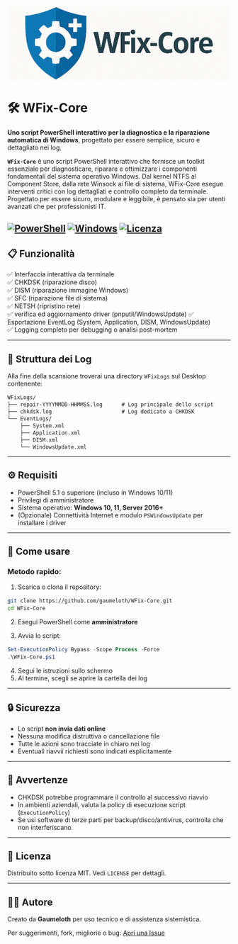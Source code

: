 [![Logo](WFix-core_logo.png)](https://github.com/gaumeloth/WFix-Core)

# 🛠️ WFix-Core

**Uno script PowerShell interattivo per la diagnostica e la riparazione automatica di Windows**, progettato per essere semplice, sicuro e dettagliato nei log.

**`WFix-Core`** è uno script PowerShell interattivo che fornisce un toolkit essenziale per diagnosticare, riparare e ottimizzare i componenti fondamentali del sistema operativo Windows.
Dal kernel NTFS al Component Store, dalla rete Winsock ai file di sistema, WFix-Core esegue interventi critici con log dettagliati e controllo completo da terminale.
Progettato per essere sicuro, modulare e leggibile, è pensato sia per utenti avanzati che per professionisti IT.

[![PowerShell](https://img.shields.io/badge/PowerShell-7%2B-blue?logo=powershell)](https://learn.microsoft.com/en-us/powershell/)
[![Windows](https://img.shields.io/badge/Platform-Windows-blue?logo=windows)](https://www.microsoft.com/windows)
[![Licenza](https://img.shields.io/github/license/gaumeloth/WFix-Core)](https://github.com/gaumeloth/WFix-Core/blob/main/LICENSE)
---

## 📋 Funzionalità

✅ Interfaccia interattiva da terminale  
✅ CHKDSK (riparazione disco)  
✅ DISM (riparazione immagine Windows)  
✅ SFC (riparazione file di sistema)  
✅ NETSH (ripristino rete)  
✅ verifica ed aggiornamento driver (pnputil/WindowsUpdate)
✅ Esportazione EventLog (System, Application, DISM, WindowsUpdate)  
✅ Logging completo per debugging o analisi post-mortem

---

## 📂 Struttura dei Log

Alla fine della scansione troverai una directory `WFixLogs` sul Desktop contenente:

```
WFixLogs/
├── repair-YYYYMMDD-HHMMSS.log      # Log principale dello script
├── chkdsk.log                      # Log dedicato a CHKDSK
└── EventLogs/
    ├── System.xml
    ├── Application.xml
    ├── DISM.xml
    └── WindowsUpdate.xml
```

---

## ⚙️ Requisiti

- PowerShell 5.1 o superiore (incluso in Windows 10/11)
- Privilegi di amministratore
- Sistema operativo: **Windows 10, 11, Server 2016+**
- (Opzionale) Connettività Internet e modulo `PSWindowsUpdate` per installare i driver

---

## 🚀 Come usare

### Metodo rapido:

1. Scarica o clona il repository:

```bash
git clone https://github.com/gaumeloth/WFix-Core.git
cd WFix-Core
```

2. Esegui PowerShell come **amministratore**

3. Avvia lo script:

```powershell
Set-ExecutionPolicy Bypass -Scope Process -Force
.\WFix-Core.ps1
```

4. Segui le istruzioni sullo schermo  
5. Al termine, scegli se aprire la cartella dei log

---

## 🔒 Sicurezza

- Lo script **non invia dati online**  
- Nessuna modifica distruttiva o cancellazione file  
- Tutte le azioni sono tracciate in chiaro nei log  
- Eventuali riavvii richiesti sono indicati esplicitamente

---

## 🛑 Avvertenze

- CHKDSK potrebbe programmare il controllo al successivo riavvio
- In ambienti aziendali, valuta la policy di esecuzione script (`ExecutionPolicy`)
- Se usi software di terze parti per backup/disco/antivirus, controlla che non interferiscano

---

## 📄 Licenza

Distribuito sotto licenza MIT. Vedi `LICENSE` per dettagli.

---

## 🙋‍♀️ Autore

Creato da **Gaumeloth** per uso tecnico e di assistenza sistemistica.

Per suggerimenti, fork, migliorie o bug: [Apri una Issue](https://github.com/gaumeloth/WFix-Core/issues)
